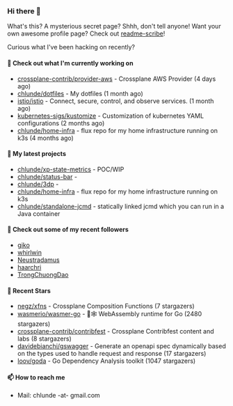 ### Hi there 👋

What's this? A mysterious secret page? Shhh, don't tell anyone!
Want your own awesome profile page? Check out [readme-scribe](https://github.com/muesli/readme-scribe)!

Curious what I've been hacking on recently?

#### 👷 Check out what I'm currently working on

- [crossplane-contrib/provider-aws](https://github.com/crossplane-contrib/provider-aws) - Crossplane AWS Provider (4 days ago)
- [chlunde/dotfiles](https://github.com/chlunde/dotfiles) - My dotfiles (1 month ago)
- [istio/istio](https://github.com/istio/istio) - Connect, secure, control, and observe services. (1 month ago)
- [kubernetes-sigs/kustomize](https://github.com/kubernetes-sigs/kustomize) - Customization of kubernetes YAML configurations (2 months ago)
- [chlunde/home-infra](https://github.com/chlunde/home-infra) - flux repo for my home infrastructure running on k3s  (4 months ago)

#### 🌱 My latest projects

- [chlunde/xp-state-metrics](https://github.com/chlunde/xp-state-metrics) - POC/WIP
- [chlunde/status-bar](https://github.com/chlunde/status-bar) - 
- [chlunde/3dp](https://github.com/chlunde/3dp) - 
- [chlunde/home-infra](https://github.com/chlunde/home-infra) - flux repo for my home infrastructure running on k3s 
- [chlunde/standalone-jcmd](https://github.com/chlunde/standalone-jcmd) - statically linked jcmd which you can run in a Java container



#### 👯 Check out some of my recent followers

- [giko](https://github.com/giko)
- [whirlwin](https://github.com/whirlwin)
- [Neustradamus](https://github.com/Neustradamus)
- [haarchri](https://github.com/haarchri)
- [TrongChuongDao](https://github.com/TrongChuongDao)

#### 🌟 Recent Stars

- [negz/xfns](https://github.com/negz/xfns) - Crossplane Composition Functions (7 stargazers)
- [wasmerio/wasmer-go](https://github.com/wasmerio/wasmer-go) - 🐹🕸️ WebAssembly runtime for Go (2480 stargazers)
- [crossplane-contrib/contribfest](https://github.com/crossplane-contrib/contribfest) - Crossplane Contribfest content and labs (8 stargazers)
- [davidebianchi/gswagger](https://github.com/davidebianchi/gswagger) - Generate an openapi spec dynamically based on the types used to handle request and response (17 stargazers)
- [loov/goda](https://github.com/loov/goda) - Go Dependency Analysis toolkit (1047 stargazers)

#### 📫 How to reach me

- Mail: chlunde -at- gmail.com
